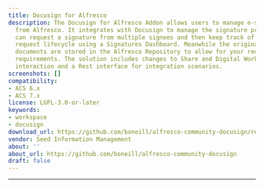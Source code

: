 ```yaml
---
title: Docusign for Alfresco
description: The Docusign for Alfresco Addon allows users to manage e-signature requests
  from Alfresco. It integrates with Docusign to manage the signature proceess. A user
  can request a signature from multiple signees and then keep track of the signature
  request lifecycle using a Signatures Dashboard. Meanwhile the original and signed
  documents are stored in the Alfresco Repository to allow for your record keeping
  requirements. The solution includes changes to Share and Digital Workspce for user
  interaction and a Rest interface for integration scenarios.
screenshots: []
compatibility:
- ACS 6.x
- ACS 7.x
license: LGPL-3.0-or-later
keywords:
- workspace
- docusign
download_url: https://github.com/boneill/alfresco-community-docusign/releases
vendor: Seed Information Management
about: ''
about_url: https://github.com/boneill/alfresco-community-docusign
draft: false
---
```

---
